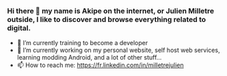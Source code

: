 ### Hi there 👋 my name is Akipe on the internet, or Julien Milletre outside, I like to discover and browse everything related to digital.

- 🌱 I’m currently training to become a developer
- 🔭 I’m currently working on my personal website, self host web services, learning modding Android, and a lot of other stuff... 
- 📫 How to reach me: https://fr.linkedin.com/in/milletrejulien
<!--
**Akipe/akipe** is a ✨ _special_ ✨ repository because its `README.md` (this file) appears on your GitHub profile.

Here are some ideas to get you started:

- 🔭 I’m currently working on ...
- 🌱 I’m currently learning ...
- 👯 I’m looking to collaborate on ...
- 🤔 I’m looking for help with ...
- 💬 Ask me about ...
- 📫 How to reach me: ...
- 😄 Pronouns: ...
- ⚡ Fun fact: ...
-->
